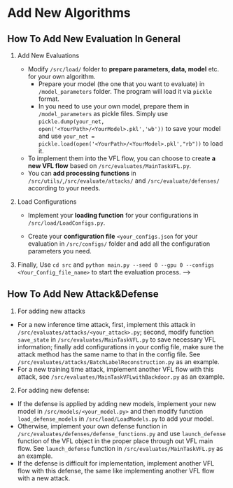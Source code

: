 # Add New Algorithms

## How To Add New Evaluation In General

1. Add New Evaluations

   * Modify `/src/load/` folder to **prepare parameters, data, model** etc. for your own algorithm. 
     * Prepare your model (the one that you want to evaluate) in `/model_parameters` folder. The program will load it via `pickle` format.
     * In you need to use your own model, prepare them in `/model_parameters` as pickle files. Simply use `pickle.dump(your_net, open('<YourPath>/<YourModel>.pkl','wb'))` to save your model and use `your_net = pickle.load(open('<YourPath>/<YourModel>.pkl',"rb"))` to load it.
   * To implement them into the VFL flow, you can choose to create **a new VFL flow** based on `/src/evaluates/MainTaskVFL.py`.
   * You can **add processing functions** in `/src/utils/`,`/src/evaluate/attacks/` and `/src/evaluate/defenses/` according to your needs.

2. Load Configurations

   - Implement your **loading function** for your configurations in `/src/load/LoadConfigs.py`.

   - Create your **configuration file** `<your_configs.json` for your evaluation in `/src/configs/` folder and add all the configuration parameters you need.

3. Finally, Use `cd src` and `python main.py --seed 0 --gpu 0 --configs <Your_Config_file_name>` to start the evaluation process. -->



## How To Add New Attack&Defense

1. For adding new attacks

- For a new inference time attack, first, implement this attack in `/src/evaluates/attacks/<your_attack>.py`; second, modify function `save_state` in `/src/evaluates/MainTaskVFL.py` to save necessary VFL information; finally add configurations in your config file, make sure the attack method has the same name to that in the config file. See `/src/evaluates/attacks/BatchLabelReconstruction.py` as an example.
- For a new training time attack, implement another VFL flow with this attack, see `/src/evaluates/MainTaskVFLwithBackdoor.py` as an example.

2. For adding new defense:

- If the defense is applied by adding new models, implement your new model in `/src/models/<your_model.py>` and then modify function `load_defense_models` in `/src/load/LoadModels.py` to add your model.
- Otherwise, implement your own defense function in `/src/evaluates/defenses/defense_functions.py` and use `launch_defense` function of the VFL object in the proper place through out VFL main flow. See `launch_defense` function in `/src/evaluates/MainTaskVFL.py` as an example.
- If the defense is difficult for implementation, implement another VFL flow with this defense, the same like implementing another VFL flow with a new attack.